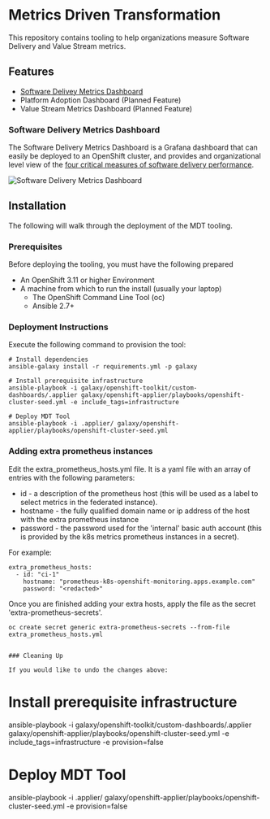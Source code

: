 # Metrics Driven Transformation

This repository contains tooling to help organizations measure Software Delivery and Value Stream metrics.

## Features

* [Software Delivey Metrics Dashboard](#software-delivery-metrics-dashboard)
* Platform Adoption Dashboard (Planned Feature)
* Value Stream Metrics Dashboard (Planned Feature)

### Software Delivery Metrics Dashboard

The Software Delivery Metrics Dashboard is a Grafana dashboard that can easily be deployed to an OpenShift cluster, and provides and organizational level view of the [four critical measures of software delivery performance](https://blog.openshift.com/exploring-a-metrics-driven-approach-to-transformation/).

![Software Delivery Metrics Dashboard](media/sdm-dashboard.png)

## Installation

The following will walk through the deployment of the MDT tooling.

### Prerequisites

Before deploying the tooling, you must have the following prepared

* An OpenShift 3.11 or higher Environment
* A machine from which to run the install (usually your laptop)
  * The OpenShift Command Line Tool (oc)
  * Ansible 2.7+

### Deployment Instructions

Execute the following command to provision the tool:

```
# Install dependencies
ansible-galaxy install -r requirements.yml -p galaxy

# Install prerequisite infrastructure
ansible-playbook -i galaxy/openshift-toolkit/custom-dashboards/.applier galaxy/openshift-applier/playbooks/openshift-cluster-seed.yml -e include_tags=infrastructure

# Deploy MDT Tool
ansible-playbook -i .applier/ galaxy/openshift-applier/playbooks/openshift-cluster-seed.yml
```

### Adding extra prometheus instances

Edit the extra_prometheus_hosts.yml file.  It is a yaml file with an array of entries with the following parameters:

* id - a description of the prometheus host (this will be used as a label to select metrics in the federated instance).
* hostname - the fully qualified domain name or ip address of the host with the extra prometheus instance
* password - the password used for the 'internal' basic auth account (this is provided by the k8s metrics prometheus instances in a secret).

For example:

```
extra_prometheus_hosts:
  - id: "ci-1"
    hostname: "prometheus-k8s-openshift-monitoring.apps.example.com"
    password: "<redacted>"
```
Once you are finished adding your extra hosts, apply the file as the secret 'extra-prometheus-secrets'.

```
oc create secret generic extra-prometheus-secrets --from-file extra_prometheus_hosts.yml
```

```

### Cleaning Up

If you would like to undo the changes above:

```
# Install prerequisite infrastructure
ansible-playbook -i galaxy/openshift-toolkit/custom-dashboards/.applier galaxy/openshift-applier/playbooks/openshift-cluster-seed.yml -e include_tags=infrastructure -e provision=false

# Deploy MDT Tool
ansible-playbook -i .applier/ galaxy/openshift-applier/playbooks/openshift-cluster-seed.yml -e provision=false
```
